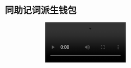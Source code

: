 # 同助记词派生钱包

<div style="text-align:center;">
<video width="50%" controls autoplay>
  <source src="./assets/video/mnemonic.mp4" type="video/mp4">
</video>
</div>

